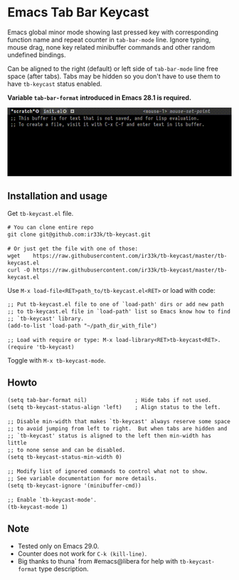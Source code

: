 # Emacs Tab Bar Keycast

Emacs global minor mode showing last pressed key with corresponding
function name and repeat counter in `tab-bar-mode` line.  Ignore
typing, mouse drag, none key related minibuffer commands and other
random undefined bindings.

Can be aligned to the right (default) or left side of `tab-bar-mode`
line free space (after tabs).  Tabs may be hidden so you don't have to
use them to have `tb-keycast` status enabled.

**Variable `tab-bar-format` introduced in Emacs 28.1 is required.**

![demo](demo.gif)

## Installation and usage

Get `tb-keycast.el` file.

```shell
# You can clone entire repo
git clone git@github.com:ir33k/tb-keycast.git

# Or just get the file with one of those:
wget    https://raw.githubusercontent.com/ir33k/tb-keycast/master/tb-keycast.el
curl -O https://raw.githubusercontent.com/ir33k/tb-keycast/master/tb-keycast.el
```

Use `M-x load-file<RET>path_to/tb-keycast.el<RET>` or load with code:

```elisp
;; Put tb-keycast.el file to one of `load-path' dirs or add new path
;; to tb-keycast.el file in `load-path' list so Emacs know how to find
;; `tb-keycast' library.
(add-to-list 'load-path "~/path_dir_with_file")

;; Load with require or type: M-x load-library<RET>tb-keycast<RET>.
(require 'tb-keycast)
```

Toggle with `M-x tb-keycast-mode`.

## Howto

```elisp
(setq tab-bar-format nil)               ; Hide tabs if not used.
(setq tb-keycast-status-align 'left)    ; Align status to the left.

;; Disable min-width that makes `tb-keycast' always reserve some space
;; to avoid jumping from left to right.  But when tabs are hidden and
;; `tb-keycast' status is aligned to the left then min-width has little
;; to none sense and can be disabled.
(setq tb-keycast-status-min-width 0)

;; Modify list of ignored commands to control what not to show.
;; See variable documentation for more details.
(setq tb-keycast-ignore '(minibuffer-cmd))

;; Enable `tb-keycast-mode'.
(tb-keycast-mode 1)
```

## Note

- Tested only on Emacs 29.0.
- Counter does not work for `C-k (kill-line)`.
- Big thanks to thuna\` from #emacs@libera for help with
  `tb-keycast-format` type description.

